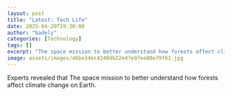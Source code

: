 ```yaml
---
layout: post
title: "Latest: Tech Life"
date: 2025-04-29T19:30:00
author: "badely"
categories: [Technology]
tags: []
excerpt: "The space mission to better understand how forests affect climate change on Earth."
image: assets/images/d6be34ec4240db22e47e97ee80e79f61.jpg
---
```


Experts revealed that The space mission to better understand how forests affect climate change on Earth.

